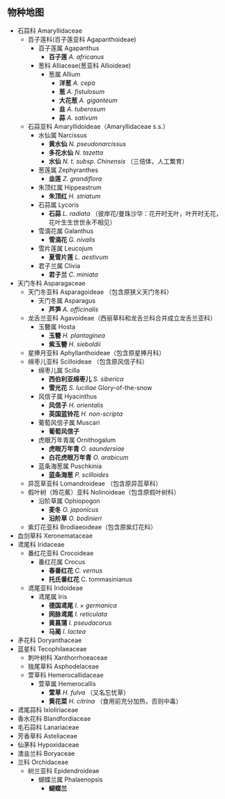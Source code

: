 ## 物种地图
* 石蒜科 Amaryllidaceae
	* 百子莲科(百子莲亚科 Agapanthoideae)
		* 百子莲属 Agapanthus
			* **百子莲** *A. africanus*
        * 葱科 Alliaceae(葱亚科 Allioideae)
	        * 葱属 Allium
	        	* **洋葱** *A. cepa*
		        * **葱** *A. fistulosum*
		        * **大花葱** *A. giganteum*
		        * **韭** *A. tuberosum*
		        * **蒜** *A. sativum*
	* 石蒜亚科 Amaryllidoideae（Amaryllidaceae s.s.）
		* 水仙属 Narcissus
			* **黄水仙** *N. pseudonarcissus*
			* **多花水仙** *N. tazetta*
			* **水仙** *N. t. subsp. Chinensis* （三倍体，人工繁育）
		* 葱莲属 Zephyranthes
			* **韭莲** *Z. grandiflora*
		* 朱顶红属 Hippeastrum
			* **朱顶红** *H. striatum*
		* 石蒜属 Lycoris
			* **石蒜** *L. radiata* （彼岸花/曼珠沙华：花开时无叶，叶开时无花，花叶生生世世永不相见）
		* 雪滴花属 Galanthus
			* **雪滴花** *G. nivalis*
		* 雪片莲属 Leucojum
			* **夏雪片莲** *L. aestivum*
		* 君子兰属 Clivia
			* **君子兰** *C. miniata*
* 天门冬科 Asparagaceae
	* 天门冬亚科 Asparagoideae （包含原狭义天门冬科）
		* 天门冬属 Asparagus
			* **芦笋** *A. officinalis*
	* 龙舌兰亚科 Agavoideae（西丽草科和龙舌兰科合并成立龙舌兰亚科）
		* 玉簪属 Hosta
			* **玉簪** *H. plantaginea*
			* **紫玉簪** *H. sieboldii*
	* 星捧月亚科 Aphyllanthoideae（包含原星捧月科）
	* 绵枣儿亚科 Scilloideae （包含原风信子科）
		* 绵枣儿属 Scilla
			* **西伯利亚绵枣儿** *S. siberica*
			* **雪光花** *S. luciliae* Glory-of-the-snow
		* 风信子属 Hyacinthus
			* **风信子** *H. orientalis*
			* **英国蓝铃花** *H. non-scripta*
		* 葡萄风信子属 Muscari
			* **葡萄风信子**
		* 虎眼万年青属 Ornithogalum
			* **虎眼万年青** *O. saundersiae*
			* **白花虎眼万年青** *O. arabicum*
		* 蓝条海葱属 Puschkinia
			* **蓝条海葱** *P. scilloides*
	* 异蕊草亚科 Lomandroideae （包含原异蕊草科）
	* 假叶树（玲花蕉）亚科 Nolinoideae（包含原假叶树科）
		* 沿阶草属 Ophiopogon
			* **麦冬** *O. japonicus*
			* **沿阶草** *O. bodinieri*
	* 紫灯花亚科 Brodiaeoideae（包含原紫灯花科）
* 血剑草科 Xeronemataceae 
* 鸢尾科 Iridaceae
	* 番红花亚科 Crocoideae
		* 番红花属 Crocus
			* **春番红花** *C. vernus*
			* **托氏番红花** C. tommasinianus
	* 鸢尾亚科 Iridoideae
		* 鸢尾属 Iris
			* **德国鸢尾** *I. × germanica*	 
			* **网脉鸢尾** *I. reticulata*
			* **黄菖蒲** *I. pseudacorus*
			* **马蔺** *I. lactea*
* 矛花科 Doryanthaceae
* 蓝星科 Tecophilaeaceae
	* 刺叶树科 Xanthorrhoeaceae
	* 独尾草科 Asphodelaceae
	* 萱草科 Hemerocallidaceae
		* 萱草属 Hemerocallis
			* **萱草** *H. fulva* （又名忘忧草）
			* **黄花菜** *H. citrina* （食用前充分加热，否则中毒）
* 鸢尾蒜科 Ixioliriaceae
* 香水花科 Blandfordiaceae
* 毛石蒜科 Lanariaceae
* 芳香草科 Asteliaceae
* 仙茅科 Hypoxidaceae
* 澳韭兰科 Boryaceae
* 兰科 Orchidaceae
	* 树兰亚科 Epidendroideae
		* 蝴蝶兰属 Phalaenopsis
			* **蝴蝶兰**
